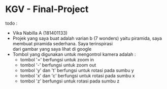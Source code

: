 # KGV - Final-Project





todo :

- Vika Nabilla A (181401133)
- Projek yang saya buat adalah varian b (7 wonders) yaitu piramida, saya membuat piramida sederhana. Saya terinspirasi  
  dari gambar yang saya lihat di google 
- Tombol yang digunakan untuk mengontrol kamera adalah :
  - tombol '=' berfungsi untuk zoom in
  - tombol '-' berfungsi untuk zoom out
  - tombol 'y' dan 't' berfungsi untuk rotasi pada sumbu y
  - tombol 'x' dan 'c' berfungsi untuk rotasi pada sumbu x
  - tombol 'z' berfungsi untuk rotasi pada sumbu z
